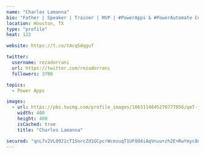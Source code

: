 ```yaml
---
name: "Charles Lamanna"
bio: "Father | Speaker | Trainer | MVP | #PowerApps & #PowerAutomate Community Super User | YouTuber Right-pointing triangle http://youtube.com/c/rezadorrani | Learn - Share - Clockwise rightwards and leftwards open circle arrows"
location: Houston, TX
type: "profile"
heat: 122

website: https://t.co/tAcqSdqguf

twitter:
  username: rezadorrani
  url: https://twitter.com/rezadorrani
  followers: 3780

topics:
  - Power Apps

images:
  - url: https://pbs.twimg.com/profile_images/1063114045270777856/qeT-jpWr_400x400.jpg
    width: 400
    height: 400
    isCached: true
    title: "Charles Lamanna"

secured: "qnL7v2VL0921cT1SorcZd1GCpcrWcmsuqT1UF8O4iAqVnuu+zh2E+RwYmyc8nOS9JKcXUwdxf7EL1N05/hBUweDMhPRWBYdHkg9wFuS79aUP4SJ62Y45S9zVDEXGDB84neGP8R/5V1FEMxO+2RPX7j9M746EKHgEzJ9vmXlA/zPB1HGI05VxcrfaBnme3SKkMvRiR1w3QcfP3v5ELtDg0gq1B9BXivBHfiXTuqLR2vGvceoxun0c8rKKfT2MjLN1kzzLPiD9zpxUVvfHMi67Tl8OrD4h2ZQjtOzI6m0doOVsQBM8bnLAK348NEOOoB0DCei1lOa5lkTDH6NvWHsDdAK+KdemrS1lHfZmhurE1/rOQ/tJzOSbNY+3tRC7rBpy04vsLhbT8qxSCDXpsfGBdTufUERxJ/Fo8bhnAyL6QTg=;+OGJ0wR9OZ0S9IkNG62c1g=="
---
```


